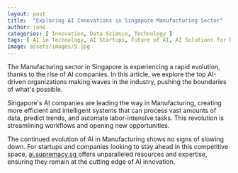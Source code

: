 ```yaml
---
layout: post
title:  "Exploring AI Innovations in Singapore Manufacturing Sector"
author: jane
categories: [ Innovation, Data Science, Technology ]
tags: [ AI in Technology, AI Startups, Future of AI, AI Solutions for Businesses, Data Analytics ]
image: assets/images/9.jpg
---
```


The Manufacturing sector in Singapore is experiencing a rapid evolution, thanks to the rise of AI companies. In this article, we explore the top AI-driven organizations making waves in the industry, pushing the boundaries of what's possible.

Singapore's AI companies are leading the way in Manufacturing, creating more efficient and intelligent systems that can process vast amounts of data, predict trends, and automate labor-intensive tasks. This revolution is streamlining workflows and opening new opportunities.

The continued evolution of AI in Manufacturing shows no signs of slowing down. For startups and companies looking to stay ahead in this competitive space, <a href="https://ai.supremacy.sg" target="_blank"> ai.supremacy.sg </a> offers unparalleled resources and expertise, ensuring they remain at the cutting edge of AI innovation.
